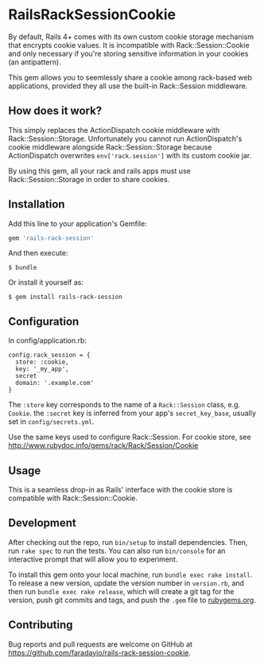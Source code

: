 # RailsRackSessionCookie

By default, Rails 4+ comes with its own custom cookie storage mechanism that
encrypts cookie values. It is incompatible with Rack::Session::Cookie and only
necessary if you're storing sensitive information in your cookies (an
antipattern). 

This gem allows you to seemlessly share a cookie among rack-based web
applications, provided they all use the built-in Rack::Session middleware.

## How does it work?

This simply replaces the ActionDispatch cookie middleware with
Rack::Session::Storage. Unfortunately you cannot run ActionDispatch's cookie
middleware alongside Rack::Session::Storage because ActionDispatch overwrites
`env['rack.session']` with its custom cookie jar.

By using this gem, all your rack and rails apps must use Rack::Session::Storage
in order to share cookies.

## Installation

Add this line to your application's Gemfile:

```ruby
gem 'rails-rack-session'
```

And then execute:

    $ bundle

Or install it yourself as:

    $ gem install rails-rack-session

## Configuration

In config/application.rb:

```
config.rack_session = {
  store: :cookie,
  key: '_my_app',
  secret
  domain: '.example.com'
}
```

The `:store` key corresponds to the name of a `Rack::Session` class, e.g. `Cookie`.
the `:secret` key is inferred from your app's `secret_key_base`, usually set in
`config/secrets.yml`.

Use the same keys used to configure Rack::Session. For cookie store, see
http://www.rubydoc.info/gems/rack/Rack/Session/Cookie

## Usage

This is a seamless drop-in as Rails' interface with the cookie store is
compatible with Rack::Session::Cookie.

## Development

After checking out the repo, run `bin/setup` to install dependencies. Then, run `rake spec` to run the tests. You can also run `bin/console` for an interactive prompt that will allow you to experiment.

To install this gem onto your local machine, run `bundle exec rake install`. To release a new version, update the version number in `version.rb`, and then run `bundle exec rake release`, which will create a git tag for the version, push git commits and tags, and push the `.gem` file to [rubygems.org](https://rubygems.org).

## Contributing

Bug reports and pull requests are welcome on GitHub at https://github.com/faradayio/rails-rack-session-cookie.

